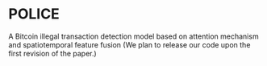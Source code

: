 # POLICE
A Bitcoin illegal transaction detection model based on attention mechanism and spatiotemporal feature fusion
(We plan to release our code upon the first revision of the paper.)
